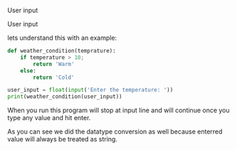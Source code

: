 User input

User input

lets understand this with an example:

```python
def weather_condition(temprature):
	if temperature > 10;
		return 'Warm'
	else:
		return 'Cold'

user_input = float(input('Enter the temperature: '))
print(weather_condition(user_input))
```

When you run this program will stop at input line and will continue once you type any value and hit enter.

As you can see we did the datatype conversion as well because enterred value will always be treated as string.